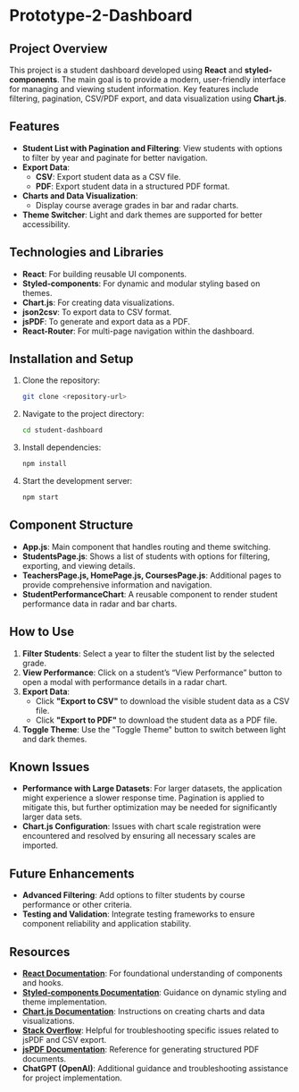 # Prototype-2-Dashboard
## **Project Overview**

This project is a student dashboard developed using **React** and **styled-components**. The main goal is to provide a modern, user-friendly interface for managing and viewing student information. Key features include filtering, pagination, CSV/PDF export, and data visualization using **Chart.js**.

## **Features**

- **Student List with Pagination and Filtering**: View students with options to filter by year and paginate for better navigation.
- **Export Data**:
  - **CSV**: Export student data as a CSV file.
  - **PDF**: Export student data in a structured PDF format.
- **Charts and Data Visualization**: 
  - Display course average grades in bar and radar charts.
- **Theme Switcher**: Light and dark themes are supported for better accessibility.

## **Technologies and Libraries**

- **React**: For building reusable UI components.
- **Styled-components**: For dynamic and modular styling based on themes.
- **Chart.js**: For creating data visualizations.
- **json2csv**: To export data to CSV format.
- **jsPDF**: To generate and export data as a PDF.
- **React-Router**: For multi-page navigation within the dashboard.

## **Installation and Setup**

1. Clone the repository:
   ```bash
   git clone <repository-url>
   ```
2. Navigate to the project directory:
   ```bash
   cd student-dashboard
   ```
3. Install dependencies:
   ```bash
   npm install
   ```
4. Start the development server:
   ```bash
   npm start
   ```

## **Component Structure**

- **App.js**: Main component that handles routing and theme switching.
- **StudentsPage.js**: Shows a list of students with options for filtering, exporting, and viewing details.
- **TeachersPage.js, HomePage.js, CoursesPage.js**: Additional pages to provide comprehensive information and navigation.
- **StudentPerformanceChart**: A reusable component to render student performance data in radar and bar charts.

## **How to Use**

1. **Filter Students**: Select a year to filter the student list by the selected grade.
2. **View Performance**: Click on a student’s “View Performance” button to open a modal with performance details in a radar chart.
3. **Export Data**:
   - Click **"Export to CSV"** to download the visible student data as a CSV file.
   - Click **"Export to PDF"** to download the student data as a PDF file.
4. **Toggle Theme**: Use the "Toggle Theme" button to switch between light and dark themes.

## **Known Issues**

- **Performance with Large Datasets**: For larger datasets, the application might experience a slower response time. Pagination is applied to mitigate this, but further optimization may be needed for significantly larger data sets.
- **Chart.js Configuration**: Issues with chart scale registration were encountered and resolved by ensuring all necessary scales are imported.

## **Future Enhancements**

- **Advanced Filtering**: Add options to filter students by course performance or other criteria.
- **Testing and Validation**: Integrate testing frameworks to ensure component reliability and application stability.

## **Resources**

- **[React Documentation](https://reactjs.org/docs/getting-started.html)**: For foundational understanding of components and hooks.
- **[Styled-components Documentation](https://styled-components.com/docs)**: Guidance on dynamic styling and theme implementation.
- **[Chart.js Documentation](https://www.chartjs.org/docs/latest/)**: Instructions on creating charts and data visualizations.
- **[Stack Overflow](https://stackoverflow.com/)**: Helpful for troubleshooting specific issues related to jsPDF and CSV export.
- **[jsPDF Documentation](https://github.com/parallax/jsPDF)**: Reference for generating structured PDF documents.
- **ChatGPT (OpenAI)**: Additional guidance and troubleshooting assistance for project implementation.

